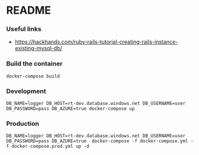 # README

### Useful links

 * https://hackhands.com/ruby-rails-tutorial-creating-rails-instance-existing-mysql-db/

### Build the container

`docker-compose build`

### Development

`DB_NAME=logger DB_HOST=rt-dev.database.windows.net DB_USERNAME=user DB_PASSWORD=pass DB_AZURE=true docker-compose up`

### Production

`DB_NAME=logger DB_HOST=rt-dev.database.windows.net DB_USERNAME=user DB_PASSWORD=pass DB_AZURE=true  docker-compose -f docker-compose.yml -f docker-compose.prod.yml up -d`
